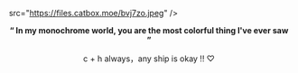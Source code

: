 
<img align="center"> src="https://files.catbox.moe/bvj7zo.jpeg" />

</p> <p align="center"> <b>“ In my monochrome world, you are the most colorful thing I've ever saw ”</b>


</p> <p align="center"> c + h always，any ship is okay !! ♡
